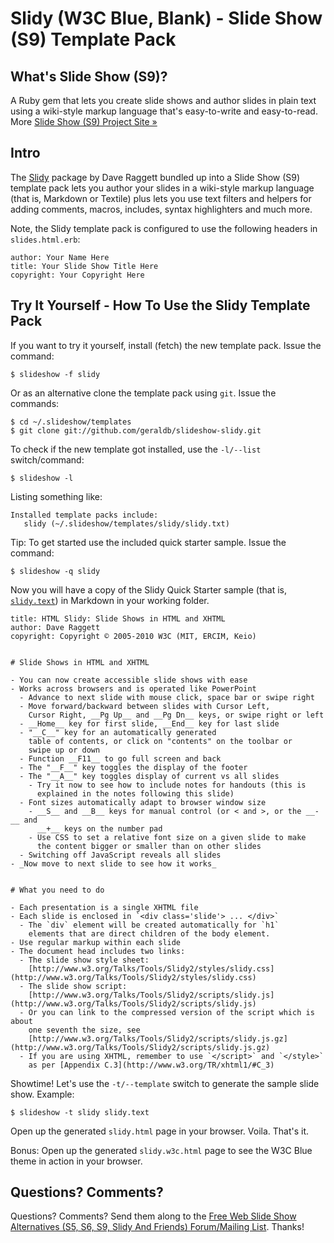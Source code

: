 # Slidy (W3C Blue, Blank) - Slide Show (S9) Template Pack

## What's Slide Show (S9)?

A Ruby gem that lets you create slide shows and author slides in plain text
using a wiki-style markup language that's easy-to-write and easy-to-read.
More [Slide Show (S9) Project Site &raquo;](http://slideshow.rubyforge.org)

## Intro 

The [Slidy](http://www.w3.org/Talks/Tools/Slidy2) package by Dave Raggett
bundled up into 
a Slide Show (S9) template pack lets you author your slides
in a wiki-style markup language (that is, Markdown or Textile) plus
lets you use text filters and helpers for adding comments, macros,
includes, syntax highlighters and much more.

Note, the Slidy template pack is configured to use the following headers in `slides.html.erb`:

    author: Your Name Here
    title: Your Slide Show Title Here
    copyright: Your Copyright Here
 
 
## Try It Yourself - How To Use the Slidy Template Pack

If you want to try it yourself, install (fetch) the new template pack. Issue the command:

    $ slideshow -f slidy

Or as an alternative clone the template pack using `git`. Issue the commands:

    $ cd ~/.slideshow/templates
    $ git clone git://github.com/geraldb/slideshow-slidy.git

To check if the new template got installed, use the `-l/--list` switch/command:

    $ slideshow -l

Listing something like:

    Installed template packs include:
       slidy (~/.slideshow/templates/slidy/slidy.txt)

Tip: To get started use the included quick starter sample. Issue the command:

    $ slideshow -q slidy

Now you will have a copy of the Slidy Quick Starter sample
(that is, [`slidy.text`](https://raw.github.com/geraldb/slideshow-slidy/master/sample.markdown))
in Markdown in your working folder.

```
title: HTML Slidy: Slide Shows in HTML and XHTML
author: Dave Raggett
copyright: Copyright © 2005-2010 W3C (MIT, ERCIM, Keio)


# Slide Shows in HTML and XHTML

- You can now create accessible slide shows with ease
- Works across browsers and is operated like PowerPoint
  - Advance to next slide with mouse click, space bar or swipe right
  - Move forward/backward between slides with Cursor Left,
    Cursor Right, __Pg Up__ and __Pg Dn__ keys, or swipe right or left
  - __Home__ key for first slide, __End__ key for last slide
  - "__C__" key for an automatically generated
    table of contents, or click on "contents" on the toolbar or
    swipe up or down
  - Function __F11__ to go full screen and back
  - The "__F__" key toggles the display of the footer
  - The "__A__" key toggles display of current vs all slides
    - Try it now to see how to include notes for handouts (this is
      explained in the notes following this slide)
  - Font sizes automatically adapt to browser window size
    - __S__ and __B__ keys for manual control (or < and >, or the __-__ and
      __+__ keys on the number pad
    - Use CSS to set a relative font size on a given slide to make
      the content bigger or smaller than on other slides
  - Switching off JavaScript reveals all slides
- _Now move to next slide to see how it works_


# What you need to do

- Each presentation is a single XHTML file
- Each slide is enclosed in `<div class='slide'> ... </div>`
  - The `div` element will be created automatically for `h1`
    elements that are direct children of the body element.
- Use regular markup within each slide
- The document head includes two links:
  - The slide show style sheet:
    [http://www.w3.org/Talks/Tools/Slidy2/styles/slidy.css](http://www.w3.org/Talks/Tools/Slidy2/styles/slidy.css)
  - The slide show script:
    [http://www.w3.org/Talks/Tools/Slidy2/scripts/slidy.js](http://www.w3.org/Talks/Tools/Slidy2/scripts/slidy.js)
  - Or you can link to the compressed version of the script which is about
    one seventh the size, see
    [http://www.w3.org/Talks/Tools/Slidy2/scripts/slidy.js.gz](http://www.w3.org/Talks/Tools/Slidy2/scripts/slidy.js.gz)
  - If you are using XHTML, remember to use `</script>` and `</style>`
    as per [Appendix C.3](http://www.w3.org/TR/xhtml1/#C_3)
```


Showtime! Let's use the `-t/--template` switch to generate the
sample slide show. Example:

    $ slideshow -t slidy slidy.text

Open up the generated `slidy.html` page
in your browser. Voila. That's it.

Bonus: Open up the generated `slidy.w3c.html` page
to see the W3C Blue theme in action in your browser.

## Questions? Comments?

Questions? Comments?
Send them along to the [Free Web Slide Show Alternatives (S5, S6, S9, Slidy And Friends) Forum/Mailing List](http://groups.google.com/group/webslideshow).
Thanks!